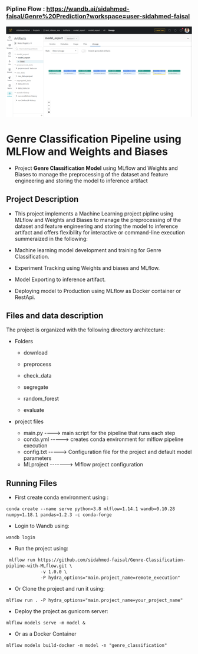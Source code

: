### Pipline Flow : https://wandb.ai/sidahmed-faisal/Genre%20Prediction?workspace=user-sidahmed-faisal
![Pipline-Diagram](/model/wdb.png)

# Genre Classification Pipeline using MLFlow and Weights and Biases 

- Project **Genre Classification Model** using MLflow and Weights and Biases to manage the preprocessing of the dataset and feature engineering and storing the model to inference artifact

## Project Description
- This project implements a Machine Learning project pipline using MLflow and Weights and Biases to manage the preprocessing of the dataset and feature engineering and storing the model to inference artifact and offers flexibility for interactive or command-line execution summeraized in the following:

* Machine learning model development and training for Genre Classification.

* Experiment Tracking using Weights and biases and MLflow.

* Model Exporting to inference artifact.

* Deploying model to Production using MLflow as Docker container or RestApi.

## Files and data description
The project is organized with the following directory architecture:
- Folders
    - download     

    - preprocess      

    - check_data       

    - segregate      

    - random_forest      

    - evaluate      

- project files 
    - main.py ----> main script for the pipeline that runs each step 
    - conda.yml -----> creates conda environment for mlflow pipeline execution
    - config.txt -----> Configuration file for the project and default model parameters 
    - MLproject -------> Mlflow project configuration 

## Running Files
* First create conda environment using :
```
conda create --name serve python=3.8 mlflow=1.14.1 wandb=0.10.28 numpy=1.18.1 pandas=1.2.3 -c conda-forge
```
* Login to Wandb using:
```
wandb login
```

* Run the project using:
```
 mlflow run https://github.com/sidahmed-faisal/Genre-Classification-pipline-with-MLflow.git \ 
             -v 1.0.0 \
             -P hydra_options="main.project_name=remote_execution"
``` 

* Or Clone the project and run it using:
```
mlflow run . -P hydra_options="main.project_name=your_project_name"
```

* Deploy the project as gunicorn server:
```
mlflow models serve -m model &
```
* Or as a Docker Container
```
mlflow models build-docker -m model -n "genre_classification"
```





